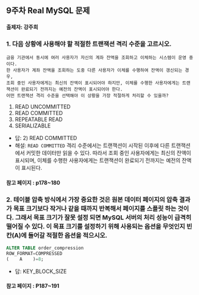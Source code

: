 ## 9주차 Real MySQL 문제
#### 출제자: 강주희

### 1. 다음 상황에 사용해야 할 적절한 트랜잭션 격리 수준을 고르시오.
```
금융 기관에서 동시에 여러 사용자가 자신의 계좌 잔액을 조회하고 이체하는 시스템이 운영 중이다.
한 사용자가 계좌 잔액을 조회하는 도중 다른 사용자가 이체를 수행하여 잔액이 갱신되는 경우,
조회 중인 사용자에게는 최신의 잔액이 표시되어야 하지만, 이체를 수행한 사용자에게는 트랜잭션이 완료되기 전까지는 예전의 잔액이 표시되어야 한다.
어떤 트랜잭션 격리 수준을 선택해야 이 상황을 가장 적절하게 처리할 수 있을까?
```
1. READ UNCOMMITTED
2. READ COMMITTED
3. REPEATABLE READ
4. SERIALIZABLE

- 답: 2) READ COMMITTED
- 해설: `READ COMMITTED` 격리 수준에서는 트랜잭션이 시작된 이후에 다른 트랜잭션에서 커밋한 데이터만 읽을 수 있다. 따라서 조회 중인 사용자에게는 최신의 잔액이 표시되며, 이체를 수행한 사용자에게는 트랜잭션이 완료되기 전까지는 예전의 잔액이 표시된다.
#### 참고 페이지 : p178~180

### 2. 테이블 압축 방식에서 가장 중요한 것은 원본 데이터 페이지의 압축 결과가 목표 크기보다 작거나 같을 때까지 반복해서 페이지를 스플릿 하는 것이다. 그래서 목표 크기가 잘못 설정 되면 MySQL 서버의 처리 성능이 급격히 떨어질 수 있다. 이 목표 크기를 설정하기 위해 사용되는 옵션을 무엇인지 빈칸(A)에 들어갈 적절한 옵션을 적으시오.
```sql
ALTER TABLE order_compression
ROW_FORMAT=COMPRESSED
(    A    )=8;
```

- 답: KEY_BLOCK_SIZE

#### 참고 페이지 : P187~191
